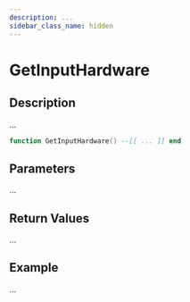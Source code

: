 ```yaml
---
description: ...
sidebar_class_name: hidden
---
```


# GetInputHardware

## Description

...

```lua
function GetInputHardware() --[[ ... ]] end
```

## Parameters

...

## Return Values

...

## Example

...

